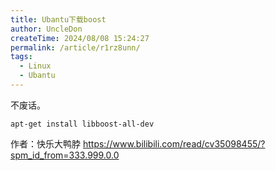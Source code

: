 ```yaml
---
title: Ubantu下载boost
author: UncleDon
createTime: 2024/08/08 15:24:27
permalink: /article/r1rz8unn/
tags:
  - Linux
  - Ubantu
---
```

不废话。

```shell
apt-get install libboost-all-dev 
```

作者：快乐大鸭脖 https://www.bilibili.com/read/cv35098455/?spm_id_from=333.999.0.0
